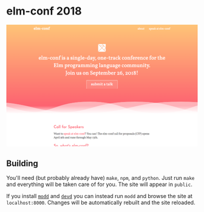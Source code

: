 # elm-conf 2018

![screenshot of elm-conf.us](site-preview.png)

## Building

You'll need (but probably already have) `make`, `npm`, and `python`.
Just run `make` and everything will be taken care of for you.
The site will appear in `public`.

If you install [`modd`](https://github.com/cortesi/modd) and [`devd`](https://github.com/cortesi/devd) you can instead run `modd` and browse the site at `localhost:8000`.
Changes will be automatically rebuilt and the site reloaded.
